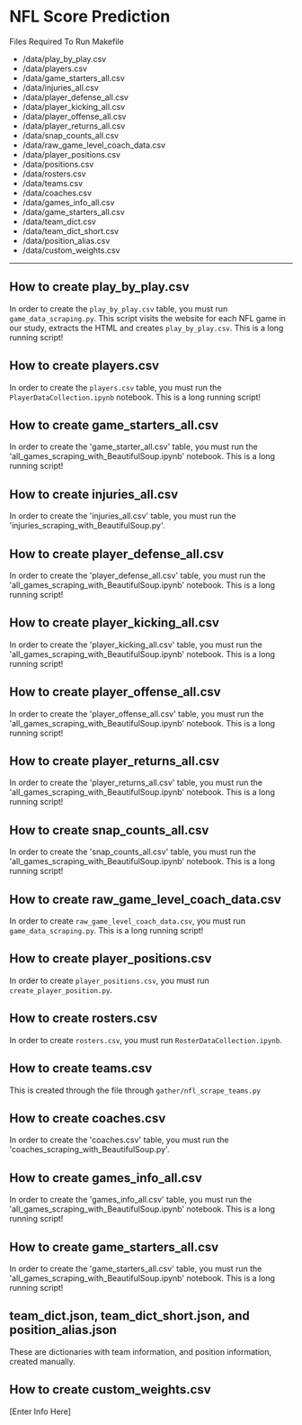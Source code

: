 # NFL Score Prediction

Files Required To Run Makefile

- /data/play_by_play.csv
- /data/players.csv
- /data/game_starters_all.csv
- /data/injuries_all.csv
- /data/player_defense_all.csv
- /data/player_kicking_all.csv
- /data/player_offense_all.csv
- /data/player_returns_all.csv
- /data/snap_counts_all.csv
- /data/raw_game_level_coach_data.csv
- /data/player_positions.csv
- /data/positions.csv
- /data/rosters.csv
- /data/teams.csv
- /data/coaches.csv
- /data/games_info_all.csv
- /data/game_starters_all.csv
- /data/team_dict.csv
- /data/team_dict_short.csv
- /data/position_alias.csv
- /data/custom_weights.csv

___
## How to create play_by_play.csv
In order to create the `play_by_play.csv` table, you must run `game_data_scraping.py`. This script visits the website for each NFL game in our study, extracts the HTML and creates `play_by_play.csv`. This is a long running script!

## How to create players.csv
In order to create the `players.csv` table, you must run the `PlayerDataCollection.ipynb` notebook. This is a long running script!

## How to create game_starters_all.csv
In order to create the 'game_starter_all.csv' table, you must run the 'all_games_scraping_with_BeautifulSoup.ipynb' notebook. This is a long running script!

## How to create injuries_all.csv
In order to create the 'injuries_all.csv' table, you must run the 'injuries_scraping_with_BeautifulSoup.py'.

## How to create player_defense_all.csv
In order to create the 'player_defense_all.csv' table, you must run the 'all_games_scraping_with_BeautifulSoup.ipynb' notebook. This is a long running script!

## How to create player_kicking_all.csv
In order to create the 'player_kicking_all.csv' table, you must run the 'all_games_scraping_with_BeautifulSoup.ipynb' notebook. This is a long running script!

## How to create player_offense_all.csv
In order to create the 'player_offense_all.csv' table, you must run the 'all_games_scraping_with_BeautifulSoup.ipynb' notebook. This is a long running script!

## How to create player_returns_all.csv
In order to create the 'player_returns_all.csv' table, you must run the 'all_games_scraping_with_BeautifulSoup.ipynb' notebook. This is a long running script!

## How to create snap_counts_all.csv
In order to create the 'snap_counts_all.csv' table, you must run the 'all_games_scraping_with_BeautifulSoup.ipynb' notebook. This is a long running script!

## How to create raw_game_level_coach_data.csv
In order to create `raw_game_level_coach_data.csv`, you must run `game_data_scraping.py`. This is a long running script!

## How to create player_positions.csv
In order to create `player_positions.csv`, you must run `create_player_position.py`.

## How to create rosters.csv
In order to create `rosters.csv`, you must run `RosterDataCollection.ipynb`.

## How to create teams.csv
This is created through the file through `gather/nfl_scrape_teams.py`

## How to create coaches.csv
In order to create the 'coaches.csv' table, you must run the 'coaches_scraping_with_BeautifulSoup.py'.

## How to create games_info_all.csv
In order to create the 'games_info_all.csv' table, you must run the 'all_games_scraping_with_BeautifulSoup.ipynb' notebook. This is a long running script!

## How to create game_starters_all.csv
In order to create the 'game_starters_all.csv' table, you must run the 'all_games_scraping_with_BeautifulSoup.ipynb' notebook. This is a long running script!

## team_dict.json,  team_dict_short.json, and position_alias.json
These are dictionaries with team information, and position information, created manually.

## How to create custom_weights.csv
[Enter Info Here]
